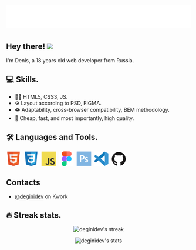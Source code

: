 <h1 align="center"><img src="https://github.com/deginidev/deginidev/blob/main/name.svg" alt="Denis Frontend" /></h1>

<h2>Hey there! <img src="https://media.giphy.com/media/hvRJCLFzcasrR4ia7z/giphy.gif" width="40"></h1>
I'm Denis, a 18 years old web developer from Russia.

## 💻 Skills.
- 👨‍💻 HTML5, CSS3, JS.
- ⚙️ Layout according to PSD, FIGMA.
- 👁️ Adaptability, cross-browser compatibility, BEM methodology.
- 💽 Cheap, fast, and most importantly, high quality.

## 🛠 Languages and Tools.
<p>
  <img src="https://github.com/devicons/devicon/blob/master/icons/html5/html5-original.svg" alt="HTML5" width="40" height="40" />&nbsp;
  <img src="https://github.com/devicons/devicon/blob/master/icons/css3/css3-original.svg" alt="CSS3" width="40" height="40" />&nbsp;
  <img src="https://github.com/devicons/devicon/blob/master/icons/javascript/javascript-original.svg" alt="JS" width="40" height="40" />&nbsp;
  <img src="https://github.com/devicons/devicon/blob/master/icons/figma/figma-original.svg" alt="Figma" width="40" height="40" />&nbsp;
  <img src="https://github.com/devicons/devicon/blob/master/icons/photoshop/photoshop-plain.svg" alt="Photoshop" width="40" height="40" />&nbsp;
  <img src="https://github.com/devicons/devicon/blob/master/icons/vscode/vscode-original.svg" alt="vscode" width="40" height="40" />&nbsp;
  <img src="https://github.com/devicons/devicon/blob/master/icons/github/github-original.svg" alt="Github" width="40" height="40" />&nbsp;
  
</p>

## Contacts
- [@deginidev](https://kwork.ru/user/deginidev) on Kwork

## 🔥 Streak stats.
<p align="center"><img alt="deginidev's streak" src="http://github-readme-streak-stats.herokuapp.com?user=deginidev&theme=radical&hide_border=true"/></p>
<p align="center"><img alt="deginidev's stats" src="https://github-readme-stats.vercel.app/api?username=deginidev&show_icons=true&theme=radical"/></p>
<!-- <p align="center"><img alt="deginidev's top langs" src="https://github-readme-stats.vercel.app/api/top-langs/?username=deginidev&layout=compact&theme=radical"/></p> -->
